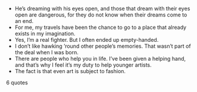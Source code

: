  - He’s dreaming with his eyes open, and those that dream with their eyes open are dangerous, for they do not know when their dreams come to an end.
 - For me, my travels have been the chance to go to a place that already exists in my imagination.
 - Yes, I’m a real fighter. But I often ended up empty-handed.
 - I don’t like hawking ’round other people’s memories. That wasn’t part of the deal when I was born.
 - There are people who help you in life. I’ve been given a helping hand, and that’s why I feel it’s my duty to help younger artists.
 - The fact is that even art is subject to fashion.

6 quotes